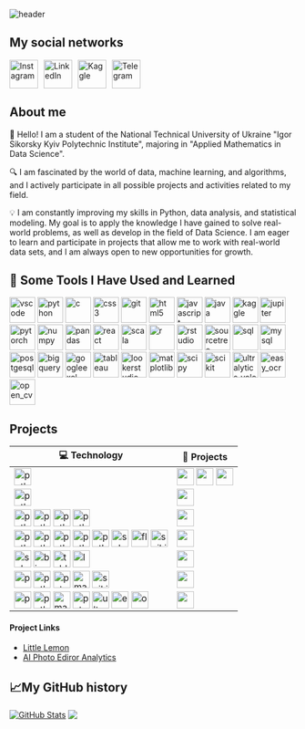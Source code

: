 ![header](https://capsule-render.vercel.app/api?type=waving&height=300&color=gradient&text=📈%20Hey%20Everyone!%20📊&textBg=false&fontColor=FFFFFF)
<h2>My social networks</h2>
<div style="display: flex; align-items: center; gap: 10px;">
  <a href="https://www.instagram.com/l.artem.3/">
    <img height="50" src="https://user-images.githubusercontent.com/46517096/166974368-9798f39f-1f46-499c-b14e-81f0a3f83a06.png" alt="Instagram"/>
  </a>
  <a href="https://www.linkedin.com/in/artem-latko-97414a31b/">
    <img height="50" src="https://github.com/user-attachments/assets/3bb8128e-9b84-43b4-85cb-89afcd5b309c" alt="LinkedIn"/>
  </a>
  <a href="https://www.kaggle.com/latkoartem">
    <img height="50" src="https://github.com/user-attachments/assets/fa41ceaf-5912-4a58-a3e6-15a97e160303" alt="Kaggle"/>
  </a>
  <a href="https://t.me/Artem3l0">
    <img height="50" src="https://github.com/user-attachments/assets/1d8f77ba-1460-466b-922c-960a2102de0f" alt="Telegram"/>
  </a>
</div>

<h2>About me</h2>
<p>👋 Hello! I am a student of the National Technical University of Ukraine "Igor Sikorsky Kyiv Polytechnic Institute", majoring in "Applied Mathematics in Data Science".
 
🔍 I am fascinated by the world of data, machine learning, and algorithms, and I actively participate in all possible projects and activities related to my field.

💡 I am constantly improving my skills in Python, data analysis, and statistical modeling. My goal is to apply the knowledge I have gained to solve real-world problems, as well as develop in the field of Data Science. I am eager to learn and participate in projects that allow me to work with real-world data sets, and I am always open to new opportunities for growth.<p align="left">
<h2> 🚀 Some Tools I Have Used and Learned</h2><p align="left">
  <img src="https://cdn.jsdelivr.net/gh/devicons/devicon/icons/vscode/vscode-original.svg" alt="vscode" width="45" height="45"/>
  <img src="https://cdn.jsdelivr.net/gh/devicons/devicon@latest/icons/python/python-original.svg" alt="python" width="45" height="45"/>
  <img src="https://cdn.jsdelivr.net/gh/devicons/devicon@latest/icons/c/c-original.svg" alt="c" width="45" height="45"/>
  <img src="https://cdn.jsdelivr.net/gh/devicons/devicon@latest/icons/css3/css3-original.svg" alt="css3" width="45" height="45"/>
  <img src="https://cdn.jsdelivr.net/gh/devicons/devicon@latest/icons/git/git-original.svg" alt="git" width="45" height="45"/>
  <img src="https://cdn.jsdelivr.net/gh/devicons/devicon@latest/icons/html5/html5-original.svg" alt="html5" width="45" height="45"/>
  <img src="https://cdn.jsdelivr.net/gh/devicons/devicon@latest/icons/javascript/javascript-original.svg" alt="javascript" width="45" height="45"/>
  <img src="https://cdn.jsdelivr.net/gh/devicons/devicon@latest/icons/java/java-original-wordmark.svg" alt="java" width="45" height="45"/>
  <img src="https://cdn.jsdelivr.net/gh/devicons/devicon@latest/icons/kaggle/kaggle-original.svg" alt="kaggle" width="45" height="45"/>
  <img src="https://cdn.jsdelivr.net/gh/devicons/devicon@latest/icons/jupyter/jupyter-original-wordmark.svg" alt="jupiter" width="45" height="45"/>
  <img src="https://github.com/user-attachments/assets/968573a6-2a08-428d-b044-cf397c2bf89d" alt="pytorch" width="45" height="45"/>
  <img src="https://cdn.jsdelivr.net/gh/devicons/devicon@latest/icons/numpy/numpy-original-wordmark.svg" alt="numpy" width="45" height="45"/>
  <img src="https://cdn.jsdelivr.net/gh/devicons/devicon@latest/icons/pandas/pandas-original-wordmark.svg" alt="pandas" width="45" height="45"/>
  <img src="https://cdn.jsdelivr.net/gh/devicons/devicon@latest/icons/react/react-original.svg" alt="react" width="45" height="45"/>
  <img src="https://cdn.jsdelivr.net/gh/devicons/devicon@latest/icons/scala/scala-original-wordmark.svg" alt="scala" width="45" height="45"/>
  <img src="https://cdn.jsdelivr.net/gh/devicons/devicon@latest/icons/r/r-original.svg" alt="r" width="45" height="45"/>
  <img src="https://cdn.jsdelivr.net/gh/devicons/devicon@latest/icons/rstudio/rstudio-original.svg" alt="rstudio" width="45" height="45"/>
  <img src="https://cdn.jsdelivr.net/gh/devicons/devicon@latest/icons/sourcetree/sourcetree-original.svg" alt="sourcetree" width="45" height="45"/>
  <img src="https://github.com/user-attachments/assets/053c6e9b-9364-4fda-aeee-ad8519acfca3" alt="sql" width="45" height="45"/>
  <img src="https://cdn.jsdelivr.net/gh/devicons/devicon@latest/icons/mysql/mysql-original-wordmark.svg" alt="mysql" width="45" height="45"/>
  <img src="https://github.com/user-attachments/assets/13c12f54-7cab-425c-9a00-53165d7891fa" alt="postgesql" width="45" height="45"/>
  <img src="https://github.com/user-attachments/assets/0e87c85b-ad6f-41ce-a4b7-eece7ffe5966" alt="bigquery" width="45" height="45"/>
  <img src="https://github.com/user-attachments/assets/1d4222ab-e3bb-44f4-bfa1-60178067fcea" alt="googleexel" width="45" height="45"/>
  <img src="https://github.com/user-attachments/assets/889fd118-3647-4c47-b4a7-09a5558705e9" alt="tableau" width="45" height="45"/>
  <img src="https://github.com/user-attachments/assets/16daf499-c930-47a3-b4c0-b8035b8df9a7" alt="lookerstudio" width="45" height="45"/>
  <img src="https://github.com/user-attachments/assets/9aaa705c-77b7-45c2-8903-e3050d326f43" alt="matplotlib" width="45" height="45"/>
  <img src="https://upload.wikimedia.org/wikipedia/commons/thumb/b/b2/SCIPY_2.svg/768px-SCIPY_2.svg.png?20200904111722" alt="scipy" width="45" height="45"/>
  <img src="https://upload.wikimedia.org/wikipedia/commons/thumb/0/05/Scikit_learn_logo_small.svg/390px-Scikit_learn_logo_small.svg.png" alt="scikit" width="45" height="45"/>
  <img src="https://github.com/user-attachments/assets/eca8feec-3842-4f0e-86aa-3563aaf35cd0" alt="ultralytics_yolo" width="45" height="45"/>
  <img src="https://github.com/user-attachments/assets/b14dfc8a-6269-4744-9e0f-5f88c07c018e" alt="easy_ocr" width="45" height="45"/>
  <img src="https://github.com/user-attachments/assets/2f0e0118-e0c3-4da4-83df-8db7f26bdb5e" alt="open_cv" width="45" height="45"/>
</p>

## Projects

| 💻 **Technology** | 🚀 **Projects** |
| - | - |
| <img src="https://cdn.jsdelivr.net/gh/devicons/devicon@latest/icons/python/python-original.svg" alt="python" height="30" align="center"></img> | <a href="https://github.com/LatkoArtem/Game-on-Python"><img src="https://img.shields.io/badge/Ninja%20labyrinth%20game-000605?style=for-the-badge&logo=github&logoColor=FFFFFF&labelColor=000605" height="30" align="center"/></a> <a href="https://github.com/LatkoArtem/Python_works/tree/dpr/1/dpr1"><img src="https://img.shields.io/badge/Hangman-000605?style=for-the-badge&logo=github&logoColor=FFFFFF&labelColor=000605" height="30" align="center"/></a> <a href="https://github.com/LatkoArtem/Python_works/tree/dpr/2/dpr2"><img src="https://img.shields.io/badge/Scrabble-000605?style=for-the-badge&logo=github&logoColor=FFFFFF&labelColor=000605" height="30" align="center"/></a>|
| <img src="https://cdn.jsdelivr.net/gh/devicons/devicon@latest/icons/c/c-original.svg" alt="python" height="30" align="center"></img> | <a href="https://github.com/LatkoArtem/C-Project"><img src="https://img.shields.io/badge/Travelling%20salesman%20problem-000605?style=for-the-badge&logo=github&logoColor=FFFFFF&labelColor=000605" height="30" align="center"/></a> |
| <img src="https://cdn.jsdelivr.net/gh/devicons/devicon@latest/icons/react/react-original.svg" alt="python" height="30" align="center"></img> <img src="https://cdn.jsdelivr.net/gh/devicons/devicon@latest/icons/javascript/javascript-original.svg" alt="python" height="30" align="center"></img> <img src="https://cdn.jsdelivr.net/gh/devicons/devicon@latest/icons/html5/html5-original.svg" alt="python" height="30" align="center"></img> <img src="https://cdn.jsdelivr.net/gh/devicons/devicon@latest/icons/css3/css3-original.svg" alt="python" height="30" align="center"></img>| <a href="https://github.com/LatkoArtem/little_lemon_website"><img src="https://img.shields.io/badge/Little%20Lemon%20website-000605?style=for-the-badge&logo=github&logoColor=FFFFFF&labelColor=000605" height="30" align="center"/></a> |
| <img src="https://cdn.jsdelivr.net/gh/devicons/devicon@latest/icons/react/react-original.svg" alt="python" height="30" align="center"></img> <img src="https://cdn.jsdelivr.net/gh/devicons/devicon@latest/icons/javascript/javascript-original.svg" alt="python" height="30" align="center"></img> <img src="https://cdn.jsdelivr.net/gh/devicons/devicon@latest/icons/html5/html5-original.svg" alt="python" height="30" align="center"></img> <img src="https://cdn.jsdelivr.net/gh/devicons/devicon@latest/icons/css3/css3-original.svg" alt="python" height="30" align="center"></img> <img src="https://cdn.jsdelivr.net/gh/devicons/devicon@latest/icons/python/python-original.svg" alt="python" height="30" align="center"></img> <img src="https://github.com/user-attachments/assets/053c6e9b-9364-4fda-aeee-ad8519acfca3" alt="sql" height="30" align="center"/></img> <img height="30" alt="flask" align="center" src="https://github.com/user-attachments/assets/4316e5a9-19ac-4394-95d3-ecb0461ab62b" /> <img src="https://upload.wikimedia.org/wikipedia/commons/thumb/0/05/Scikit_learn_logo_small.svg/390px-Scikit_learn_logo_small.svg.png" alt="scikit" height="30" align="center"/> | <a href="https://github.com/LatkoArtem/MyMusicMind_project"><img src="https://img.shields.io/badge/My%20Music%20Mind-000605?style=for-the-badge&logo=github&logoColor=FFFFFF&labelColor=000605" height="30" align="center"/></a> |
| <img src="https://github.com/user-attachments/assets/053c6e9b-9364-4fda-aeee-ad8519acfca3" alt="sql" height="30" align="center"/></img> <img src="https://github.com/user-attachments/assets/0e87c85b-ad6f-41ce-a4b7-eece7ffe5966" alt="bigquery" height="30" align="center"/></img> <img src="https://github.com/user-attachments/assets/889fd118-3647-4c47-b4a7-09a5558705e9" alt="tableau" height="30" align="center"/></img> <img src="https://github.com/user-attachments/assets/16daf499-c930-47a3-b4c0-b8035b8df9a7" alt="lookerstudio" height="30" align="center"/></img> | <a href="https://github.com/LatkoArtem/AI-photo-editor-analytics"><img src="https://img.shields.io/badge/AI%20photo%20editor%20analytics-000605?style=for-the-badge&logo=github&logoColor=FFFFFF&labelColor=000605" height="30" align="center"/></a> |
| <img src="https://cdn.jsdelivr.net/gh/devicons/devicon@latest/icons/pandas/pandas-original-wordmark.svg" alt="pandas" height="30" align="center"/> <img src="https://cdn.jsdelivr.net/gh/devicons/devicon@latest/icons/python/python-original.svg" alt="python" height="30" align="center"/> <img src="https://github.com/user-attachments/assets/968573a6-2a08-428d-b044-cf397c2bf89d" alt="pytorch" height="30" align="center"/> <img src="https://github.com/user-attachments/assets/9aaa705c-77b7-45c2-8903-e3050d326f43" alt="matplotlib" height="30" align="center"/> <img src="https://upload.wikimedia.org/wikipedia/commons/thumb/0/05/Scikit_learn_logo_small.svg/390px-Scikit_learn_logo_small.svg.png" alt="scikit" height="30" align="center"/> | <a href="https://github.com/LatkoArtem/Sentiment-Analysis-Model"><img src="https://img.shields.io/badge/Sentiment%20Analysis%20Model-000605?style=for-the-badge&logo=github&logoColor=FFFFFF&labelColor=000605" height="30" align="center"/></a> |
| <img src="https://cdn.jsdelivr.net/gh/devicons/devicon@latest/icons/pandas/pandas-original-wordmark.svg" alt="pandas" height="30" align="center"/> <img src="https://cdn.jsdelivr.net/gh/devicons/devicon@latest/icons/python/python-original.svg" alt="python" height="30" align="center"/> <img src="https://github.com/user-attachments/assets/9aaa705c-77b7-45c2-8903-e3050d326f43" alt="matplotlib" height="30" align="center"/> <img src="https://github.com/user-attachments/assets/968573a6-2a08-428d-b044-cf397c2bf89d" alt="pytorch" height="30" align="center"/> <img src="https://github.com/user-attachments/assets/eca8feec-3842-4f0e-86aa-3563aaf35cd0" alt="ultralytics_yolo" height="30" align="center"/> <img src="https://github.com/user-attachments/assets/b14dfc8a-6269-4744-9e0f-5f88c07c018e" alt="easy_ocr" height="30" align="center"/> <img src="https://github.com/user-attachments/assets/2f0e0118-e0c3-4da4-83df-8db7f26bdb5e" alt="open_cv" height="30" align="center"/> | <a href="https://github.com/LatkoArtem/Chinese-ANPR-YOLOv8"><img src="https://img.shields.io/badge/Chinese%20ANPR%20YOLOv8-000605?style=for-the-badge&logo=github&logoColor=FFFFFF&labelColor=000605" height="30" align="center"/></a> |

#### Project Links

<ul>
  <li><a href="https://hilarious-kataifi-39180e.netlify.app">Little Lemon</a>
  <li><a href="https://lookerstudio.google.com/u/0/reporting/3c864f11-4846-4d09-97fe-b1b1aad36b20/page/p_c9zvgolivd">AI Photo Ediror Analytics</a>
</ul>

## 📈My GitHub history
<a href="https://github.com/LatkoArtem/github-readme-stats"><img align="center" src="https://github-readme-stats.vercel.app/api?username=LatkoArtem&show_icons=true&include_all_commits=true&theme=radical&hide_border=true" alt="GitHub Stats" /></a> <a href="https://github.com/LatkoArtem/github-readme-stats"><img align="center" src="https://github-readme-stats.vercel.app/api/top-langs/?username=LatkoArtem&layout=compact&theme=radical&hide_border=true&langs_count=7" /></a>
